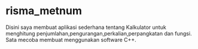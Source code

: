 # risma_metnum
Disini saya membuat aplikasi sederhana tentang Kalkulator untuk menghitung penjumlahan,pengurangan,perkalian,perpangkatan dan fungsi. Sata mecoba membuat menggunakan software C++. 
